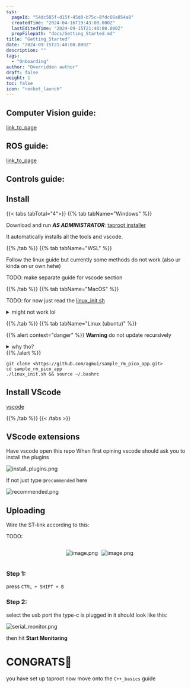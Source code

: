 ```yaml
---
sys:
  pageId: "54dc585f-d15f-45d0-b75c-8fdc66a854a8"
  createdTime: "2024-04-16T19:43:00.000Z"
  lastEditedTime: "2024-09-15T21:40:00.000Z"
  propFilepath: "docs/Getting_Started.md"
title: "Getting_Started"
date: "2024-09-15T21:40:00.000Z"
description: ""
tags:
  - "Onboarding"
author: "Overridden author"
draft: false
weight: 1
toc: false
icon: "rocket_launch"
---
```


## Computer Vision guide:

[link_to_page](86d45bc0-388b-4d26-8848-44f255f73d0e)

## ROS guide:

[link_to_page](3c76c1de-ec8f-46d6-8b0a-294005edc2d5)

## Controls guide:

## Install

{{< tabs tabTotal="4">}}
{{% tab tabName="Windows" %}}

Download and run _**AS ADMINISTRATOR**_: [taproot installer](https://github.com/Thornbots/TeachingFreshies/releases/tag/1.0)

It automatically installs all the tools and vscode.

{{% /tab %}}
{{% tab tabName="WSL" %}}

Follow the linux guide but currently some methods do not work (also ur kinda on ur own hehe)

TODO: make separate guide for vscode section

{{% /tab %}}
{{% tab tabName="MacOS" %}}

TODO: for now just read the [linux_init.sh](https://github.com/agmui/sample_rm_pico_app/blob/main/linux_init.sh)

<details>
<summary>might not work lol</summary>

`brew install libusb pkg-config`

Next install: [vscode](https://code.visualstudio.com/Download)

</details>

{{% /tab %}}
{{% tab tabName="Linux (ubuntu)" %}}

{{% alert context="danger" %}}
**Warning** do not update recursively
<details>
<summary>why tho?</summary>
There are some submodules that may go on for a while (like tinyusb) and I highly
recommend you don't need to get them.
If you want to see what submodules I update just look in `linux_init.sh`
</details>
{{% /alert %}}

```shell
git clone <https://github.com/agmui/sample_rm_pico_app.git>
cd sample_rm_pico_app
./linux_init.sh && source ~/.bashrc
```

## Install VScode

[vscode](https://code.visualstudio.com/Download)

{{% /tab %}}
{{< /tabs >}}

## VScode extensions

Have vscode open this repo
When first opining vscode should ask you to install the plugins

![install_plugins.png](https://prod-files-secure.s3.us-west-2.amazonaws.com/d518164a-d88e-44d1-a4ee-3adb3bd8bce0/89bd30f0-1825-4e77-867b-0a41ce370880/install_plugins.png?X-Amz-Algorithm=AWS4-HMAC-SHA256&X-Amz-Content-Sha256=UNSIGNED-PAYLOAD&X-Amz-Credential=ASIAZI2LB466UOAU2IHO%2F20250216%2Fus-west-2%2Fs3%2Faws4_request&X-Amz-Date=20250216T050708Z&X-Amz-Expires=3600&X-Amz-Security-Token=IQoJb3JpZ2luX2VjEC0aCXVzLXdlc3QtMiJHMEUCIQDqZhE9TPdJQWpr%2FaDv%2FJTcZjvquNT%2BxcKKS0BMojf0kgIgXIu1mVEp8RzKcXtz2mUZWQ3qqaFGqkmb%2FdOIp8U2Z9kq%2FwMIVhAAGgw2Mzc0MjMxODM4MDUiDEp8DcE0LT8tgLC%2FwCrcA46TEa0mElNKcZKiSeB%2F0HWU%2B1TUR%2BcFsusXZcQL0yXQAGATIFG0sNr7HwnzabMrI9qvccrR23URgsuY%2BkDmxkvv7OLrFVZxPk8fDNIx%2BpTXnW7QCQoSgBPfapiMcsSwWVFfrN2ZSw1OyH2Ay15JMB%2FIfXKHp5fZQBkgUikL%2BdmTiJR5yDYYco7N0xEGhFJZiLbHEZ2KTRYONDGPs8RZTFqF%2Bsd9bsxwWTKHBeTG13hjbc%2B8XX95xHA%2FJSL40LvdZTASLrS7gSDrmoTNad2ztD281RCK1OiQlU5J1C5BFbW0ab1X1s2PfNY56JCiTAnSV9my6hrkUVKg2O5vtO7Aw5324dHnVLGHbnQ3Vg3vPfRuwMccTKnMjVQ1V%2BcQj9epZB28KSmHc78zSjwn3qVpiwHD0sWLbTfEc53d2Dx5ltcNNd4nln5UMejh3Qds%2F7Q7tXepWp3W0Uew82K%2BxnSQcNfil9wdprRe0HkL9fZocSbNTkGELEMXctWkEuDW8e%2F59t3%2FCUtw4NIBh%2FlP%2FMQsQxU4T5k9iuas30i5cAGjgJWEm%2BBm214zApk9SXTWITQuKxk6%2FnwrBumxTET5VHbqLZkbJY5LHpil6wsQSmHHDSGE9tDLzC1Q9Nt7JHK3MIHfxb0GOqUBdIWNXrHFIycjRJ1ApGu5zSTfS2%2FA%2BPcxOo3dT8X6cXPxPlq270y2rFG%2Btz2WIOwEjH1pI%2Bp9XjAM5z5lyQoZVZNd8XG03aIcCDWFED5O2zl7fi%2BJn6SH%2B4nD4LAPDwnY%2FD8PasJtS5MWFnfh48NcQnGr54Y2e3zew1B7X63BXNgKbpWlBzsMgmuUFbnC1EI%2BQdqUe0q93zhCuQp3sHXA2xte8bUI&X-Amz-Signature=daf019815510ad0b0053da9192e0d0fc62b2c5615d094ee637201eb13711f3d2&X-Amz-SignedHeaders=host&x-id=GetObject)

If not just type `@recommended` here  

![recommended.png](https://prod-files-secure.s3.us-west-2.amazonaws.com/d518164a-d88e-44d1-a4ee-3adb3bd8bce0/61e661e9-5d85-4dfc-be0d-8d2097a5e793/recommended.png?X-Amz-Algorithm=AWS4-HMAC-SHA256&X-Amz-Content-Sha256=UNSIGNED-PAYLOAD&X-Amz-Credential=ASIAZI2LB466UOAU2IHO%2F20250216%2Fus-west-2%2Fs3%2Faws4_request&X-Amz-Date=20250216T050708Z&X-Amz-Expires=3600&X-Amz-Security-Token=IQoJb3JpZ2luX2VjEC0aCXVzLXdlc3QtMiJHMEUCIQDqZhE9TPdJQWpr%2FaDv%2FJTcZjvquNT%2BxcKKS0BMojf0kgIgXIu1mVEp8RzKcXtz2mUZWQ3qqaFGqkmb%2FdOIp8U2Z9kq%2FwMIVhAAGgw2Mzc0MjMxODM4MDUiDEp8DcE0LT8tgLC%2FwCrcA46TEa0mElNKcZKiSeB%2F0HWU%2B1TUR%2BcFsusXZcQL0yXQAGATIFG0sNr7HwnzabMrI9qvccrR23URgsuY%2BkDmxkvv7OLrFVZxPk8fDNIx%2BpTXnW7QCQoSgBPfapiMcsSwWVFfrN2ZSw1OyH2Ay15JMB%2FIfXKHp5fZQBkgUikL%2BdmTiJR5yDYYco7N0xEGhFJZiLbHEZ2KTRYONDGPs8RZTFqF%2Bsd9bsxwWTKHBeTG13hjbc%2B8XX95xHA%2FJSL40LvdZTASLrS7gSDrmoTNad2ztD281RCK1OiQlU5J1C5BFbW0ab1X1s2PfNY56JCiTAnSV9my6hrkUVKg2O5vtO7Aw5324dHnVLGHbnQ3Vg3vPfRuwMccTKnMjVQ1V%2BcQj9epZB28KSmHc78zSjwn3qVpiwHD0sWLbTfEc53d2Dx5ltcNNd4nln5UMejh3Qds%2F7Q7tXepWp3W0Uew82K%2BxnSQcNfil9wdprRe0HkL9fZocSbNTkGELEMXctWkEuDW8e%2F59t3%2FCUtw4NIBh%2FlP%2FMQsQxU4T5k9iuas30i5cAGjgJWEm%2BBm214zApk9SXTWITQuKxk6%2FnwrBumxTET5VHbqLZkbJY5LHpil6wsQSmHHDSGE9tDLzC1Q9Nt7JHK3MIHfxb0GOqUBdIWNXrHFIycjRJ1ApGu5zSTfS2%2FA%2BPcxOo3dT8X6cXPxPlq270y2rFG%2Btz2WIOwEjH1pI%2Bp9XjAM5z5lyQoZVZNd8XG03aIcCDWFED5O2zl7fi%2BJn6SH%2B4nD4LAPDwnY%2FD8PasJtS5MWFnfh48NcQnGr54Y2e3zew1B7X63BXNgKbpWlBzsMgmuUFbnC1EI%2BQdqUe0q93zhCuQp3sHXA2xte8bUI&X-Amz-Signature=974d40307b8b69051313a62e4dbf0d790829d32e54a1a07044db7ea633471ad6&X-Amz-SignedHeaders=host&x-id=GetObject)

## Uploading

Wire the ST-link according to this:

TODO:

<div style="display: flex;flex-direction: row; column-gap:10px; max-width: 630px;justify-content: center;">
<div>

![image.png](https://prod-files-secure.s3.us-west-2.amazonaws.com/d518164a-d88e-44d1-a4ee-3adb3bd8bce0/210ecb78-1116-4d7b-b9b7-2292f66fa2c2/image.png?X-Amz-Algorithm=AWS4-HMAC-SHA256&X-Amz-Content-Sha256=UNSIGNED-PAYLOAD&X-Amz-Credential=ASIAZI2LB46642O67I4N%2F20250216%2Fus-west-2%2Fs3%2Faws4_request&X-Amz-Date=20250216T050710Z&X-Amz-Expires=3600&X-Amz-Security-Token=IQoJb3JpZ2luX2VjEC0aCXVzLXdlc3QtMiJHMEUCIQCXUgGdJqnu%2BjirbHfAgVP3ww97k6lDY6FUZlFXHmkW3AIgSr6r0a7lsDdk23Bq0YHUPOHYhaBUdVDZ0bBGVqzmxykq%2FwMIVhAAGgw2Mzc0MjMxODM4MDUiDNIx2O8Q5Fgha82vhSrcA1pXMAbgXVys7hzbx8FDbBjPaQEm0LdHGdw7IDzO%2FPCCZqYmhZ08Ax3Li9xiKwtN5tHqXXxXbB0TXn%2B19fdtw6lS9oLzwEE6tzRvZCpZdsuBGmtBKnp0l6VFZDdlGnEv2eWzF9zjVkOav5c0gQuLbuqn9gdSiSoAeJ8GMRB7K6kZtSRrse1yWh4LLfEjRKXzyGeuw7iZhh%2FlAEIr2hsvLVzzz%2BhC1eDi0pCZyFtJfdOLlVc6qLaCmEhHPQJzRwcADhMS7XOU57ftWd0n39qX%2BPZdCv0BPBQ8ePrXKHGlnq0VXj4AAAXgoJf19%2BWLFInBy5As4kv3Xa32aUivu3sS3Hy%2FmYRGkdyjZh%2BURCl0gFWQNlth0YB88agREB4N1yhu4%2BAXj0ugZ4zUzEbPHiUb71ye6ifm2gQbXvCteNKhxSmyHzSDsqBK443RZEk8KlMVeyQ29SWbTiCOXSMYrK5wV0nY0ZiTUtWYuYv5TPltWnRx2qW6WtEQxONivsYJbddMiu1s8GKe1MdxYsC9evsDht%2F%2FRl4uL%2FHm2mbUtyg5bCBcVQcsKO2daohkuqHdx1vLvHCHvLlf%2BRllVADv90AoR9Depa0sUp79Eftf%2B8Qf0f7KFhj8w8ZCEZlfZQuMMLbfxb0GOqUBaPDz1oyTF5fNeSDBTO52MnvNdpccESAbJ79%2F%2BBMVvYVQtBGQFE3CLpeKPyQJ%2FVDuhBwt8BOJ1cu3O137o7N8oyqfylN9b%2FfQ2aKKgM8TPP9i%2Bx86OKjEBDdAMMd4ZSTTWI2H3l%2BKlV3ZOA0YVgGwN3tmwN%2ByGY5xqUTDbGKMlqtjF5BGjfUuEDBjNfcEXcMEQmUj%2FwFhkFAbdXMxcJCoxEFqtdZc&X-Amz-Signature=9a850feb372c494760b47c05153473ff185249e21768d063a44cc2706a4a3a80&X-Amz-SignedHeaders=host&x-id=GetObject)

</div>
<div>

![image.png](https://prod-files-secure.s3.us-west-2.amazonaws.com/d518164a-d88e-44d1-a4ee-3adb3bd8bce0/33a0fd0f-8ca6-4a86-8e09-26e95ded1fff/image.png?X-Amz-Algorithm=AWS4-HMAC-SHA256&X-Amz-Content-Sha256=UNSIGNED-PAYLOAD&X-Amz-Credential=ASIAZI2LB4667UK5NAMQ%2F20250216%2Fus-west-2%2Fs3%2Faws4_request&X-Amz-Date=20250216T050710Z&X-Amz-Expires=3600&X-Amz-Security-Token=IQoJb3JpZ2luX2VjEC0aCXVzLXdlc3QtMiJHMEUCIQCPhh5RmzahOrBiguWrS1KWIK2zpNzcN3CH7RjTDMGvPAIgGHkc%2FIfjKry5kwr9u6sM%2FcFX%2F8T9tge%2FTVM%2BUxvJs6Iq%2FwMIVhAAGgw2Mzc0MjMxODM4MDUiDJdG73my22G4oGuHHSrcAzRfdOZYFQh1TJRPym66bV6uN4mILWJI%2BSSGLuZwWcJO8f%2B3i74P6fH1qdJ5ZcnEzzV3nTMgVEf8fPQb9Ijncinh4Bup%2FmMLCSlr50H8bRtxFmWJlF32LSgTxFUZ8G1OvZfEpCsvK9GWsiXFpgrxC9wklevJ5PaMQnObPMLvQSpB48LczhLv6qXgl3Fol8daVXYPwcnBqqUxyRIsC0QINZgBTNNuRFaQRzBKVEq%2FkPTU5WHlGOFpL7koiOpNDWSjHl7xA9fol%2B4ySdaJm8QGJOjYQ1sdLPLMduzVMy8xSWne1IFESdd%2FQcWl3UFvf2kPkv2t6GPjKo08oqxMsEay44oNzMIjxIMjD7zGAPP6G12aJpkeRgZ2ppZI9QOGKYNfEK50ZN2jPKQ0sqCvYp5%2Fz%2Bblcku%2BOVoXjd%2FG4Q8yoiH7ATmXlEsIBd%2BveupGwJZdPXZKJ92Nl3h1CbUbtpF00RvIMKZl8ZqywqU8R%2F2r68KNZvAiJJGya7qZEzyrsZbWvR8ke7oEIVeNN3GtP1b87NXd1psGQimzHTXpaUWcydGUJiPc2wI571V9Z0ZKjapaAKyAWrsHFLE2FX6DOOWewVFsh9%2FadTDT2yAMvln3rNdohvi3cb5Q7KIF0XNtMPrexb0GOqUB5WQmgYlOjGMwlhTpFxLKkMTOpkCHaUecpkOwXofl25WhdXYYiCu3HxkUxtxoMYOtC8pkils329cNkek2olsfCWUCP2vVTlzkmrXGajwYczZJpPVNmT%2F3jn6RPEfdoPlN3mzSUpo442gvK2Y%2FbgJac01TRVKat4y%2FmZbXUGIzkLcekBEltByhgehNyAAZZWNN2f5sICPwJbuToJ34SOOSAxtcKDvn&X-Amz-Signature=8343c3301060b684534b3118ed923ea71461c5a2c257a6272bc76e4a98d012bf&X-Amz-SignedHeaders=host&x-id=GetObject)

</div>
</div>

### Step 1:

press `CTRL + SHIFT + B`

### Step 2:

select the usb port the type-c is plugged in it should look like this:

![serial_monitor.png](https://prod-files-secure.s3.us-west-2.amazonaws.com/d518164a-d88e-44d1-a4ee-3adb3bd8bce0/f03f4774-05d4-4393-b6a0-d5efb6d315ab/serial_monitor.png?X-Amz-Algorithm=AWS4-HMAC-SHA256&X-Amz-Content-Sha256=UNSIGNED-PAYLOAD&X-Amz-Credential=ASIAZI2LB466UOAU2IHO%2F20250216%2Fus-west-2%2Fs3%2Faws4_request&X-Amz-Date=20250216T050708Z&X-Amz-Expires=3600&X-Amz-Security-Token=IQoJb3JpZ2luX2VjEC0aCXVzLXdlc3QtMiJHMEUCIQDqZhE9TPdJQWpr%2FaDv%2FJTcZjvquNT%2BxcKKS0BMojf0kgIgXIu1mVEp8RzKcXtz2mUZWQ3qqaFGqkmb%2FdOIp8U2Z9kq%2FwMIVhAAGgw2Mzc0MjMxODM4MDUiDEp8DcE0LT8tgLC%2FwCrcA46TEa0mElNKcZKiSeB%2F0HWU%2B1TUR%2BcFsusXZcQL0yXQAGATIFG0sNr7HwnzabMrI9qvccrR23URgsuY%2BkDmxkvv7OLrFVZxPk8fDNIx%2BpTXnW7QCQoSgBPfapiMcsSwWVFfrN2ZSw1OyH2Ay15JMB%2FIfXKHp5fZQBkgUikL%2BdmTiJR5yDYYco7N0xEGhFJZiLbHEZ2KTRYONDGPs8RZTFqF%2Bsd9bsxwWTKHBeTG13hjbc%2B8XX95xHA%2FJSL40LvdZTASLrS7gSDrmoTNad2ztD281RCK1OiQlU5J1C5BFbW0ab1X1s2PfNY56JCiTAnSV9my6hrkUVKg2O5vtO7Aw5324dHnVLGHbnQ3Vg3vPfRuwMccTKnMjVQ1V%2BcQj9epZB28KSmHc78zSjwn3qVpiwHD0sWLbTfEc53d2Dx5ltcNNd4nln5UMejh3Qds%2F7Q7tXepWp3W0Uew82K%2BxnSQcNfil9wdprRe0HkL9fZocSbNTkGELEMXctWkEuDW8e%2F59t3%2FCUtw4NIBh%2FlP%2FMQsQxU4T5k9iuas30i5cAGjgJWEm%2BBm214zApk9SXTWITQuKxk6%2FnwrBumxTET5VHbqLZkbJY5LHpil6wsQSmHHDSGE9tDLzC1Q9Nt7JHK3MIHfxb0GOqUBdIWNXrHFIycjRJ1ApGu5zSTfS2%2FA%2BPcxOo3dT8X6cXPxPlq270y2rFG%2Btz2WIOwEjH1pI%2Bp9XjAM5z5lyQoZVZNd8XG03aIcCDWFED5O2zl7fi%2BJn6SH%2B4nD4LAPDwnY%2FD8PasJtS5MWFnfh48NcQnGr54Y2e3zew1B7X63BXNgKbpWlBzsMgmuUFbnC1EI%2BQdqUe0q93zhCuQp3sHXA2xte8bUI&X-Amz-Signature=b3fbe78ef86f68be6add146578b4d420977358463d56fc771a4b41885ecf33db&X-Amz-SignedHeaders=host&x-id=GetObject)

then hit **Start Monitoring**

# CONGRATS🎉

you have set up taproot now move onto the `C++_basics` guide
